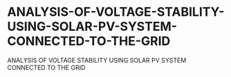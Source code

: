 # ANALYSIS-OF-VOLTAGE-STABILITY-USING-SOLAR-PV-SYSTEM-CONNECTED-TO-THE-GRID
ANALYSIS OF VOLTAGE STABILITY USING SOLAR PV SYSTEM CONNECTED TO THE GRID
